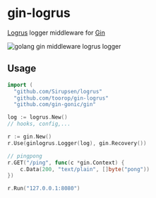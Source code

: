 # gin-logrus

[Logrus](https://github.com/Sirupsen/logrus) logger middleware for [Gin](https://gin-gonic.github.io/gin/)

![golang gin middleware logrus logger](http://i.imgur.com/P140Vi0.png)

## Usage
```go
import (
  "github.com/Sirupsen/logrus"
  "github.com/toorop/gin-logrus"
  "github.com/gin-gonic/gin"

log := logrus.New()
// hooks, config,...

r := gin.New()
r.Use(ginlogrus.Logger(log), gin.Recovery())

// pingpong
r.GET("/ping", func(c *gin.Context) {
	c.Data(200, "text/plain", []byte("pong"))
})

r.Run("127.0.0.1:8080")
```